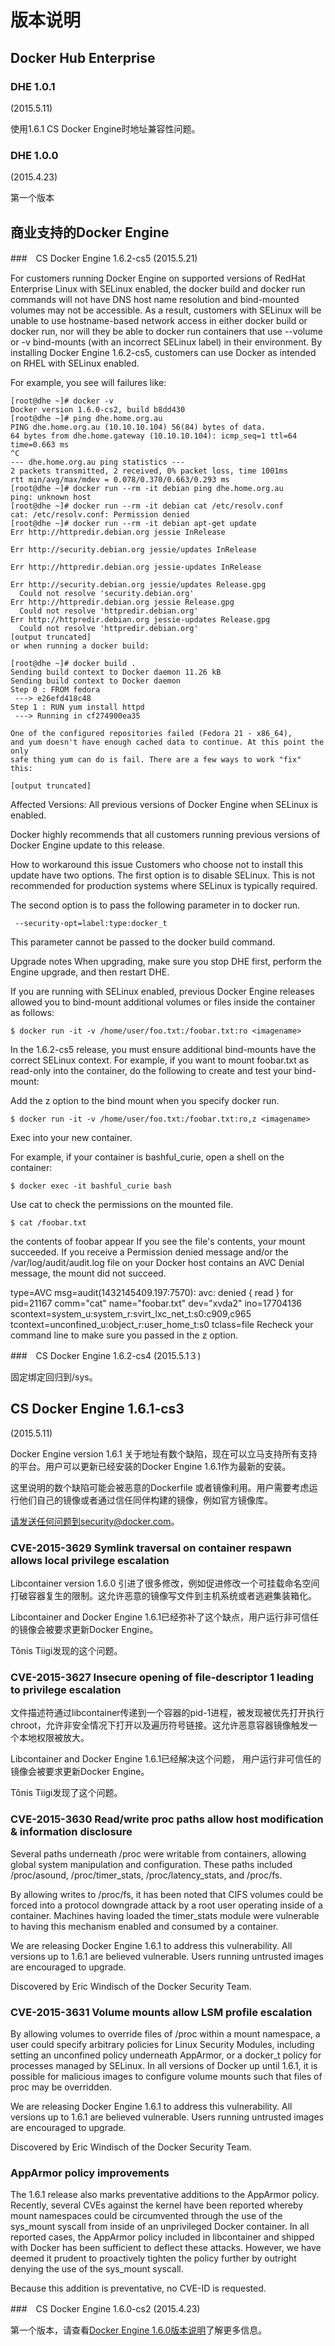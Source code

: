 # 版本说明

## Docker Hub Enterprise

### DHE 1.0.1
(2015.5.11)

使用1.6.1 CS Docker Engine时地址兼容性问题。

### DHE 1.0.0
(2015.4.23)

第一个版本

## 商业支持的Docker Engine


###　CS Docker Engine 1.6.2-cs5
(2015.5.21)

For customers running Docker Engine on supported versions of RedHat Enterprise Linux with SELinux enabled, the docker build and docker run commands will not have DNS host name resolution and bind-mounted volumes may not be accessible. As a result, customers with SELinux will be unable to use hostname-based network access in either docker build or docker run, nor will they be able to docker run containers that use --volume or -v bind-mounts (with an incorrect SELinux label) in their environment. By installing Docker Engine 1.6.2-cs5, customers can use Docker as intended on RHEL with SELinux enabled.

For example, you see will failures like:

	[root@dhe ~]# docker -v
	Docker version 1.6.0-cs2, build b8dd430
	[root@dhe ~]# ping dhe.home.org.au
	PING dhe.home.org.au (10.10.10.104) 56(84) bytes of data.
	64 bytes from dhe.home.gateway (10.10.10.104): icmp_seq=1 ttl=64 time=0.663 ms
	^C
	--- dhe.home.org.au ping statistics ---
	2 packets transmitted, 2 received, 0% packet loss, time 1001ms
	rtt min/avg/max/mdev = 0.078/0.370/0.663/0.293 ms
	[root@dhe ~]# docker run --rm -it debian ping dhe.home.org.au
	ping: unknown host
	[root@dhe ~]# docker run --rm -it debian cat /etc/resolv.conf
	cat: /etc/resolv.conf: Permission denied
	[root@dhe ~]# docker run --rm -it debian apt-get update
	Err http://httpredir.debian.org jessie InRelease
	
	Err http://security.debian.org jessie/updates InRelease
	
	Err http://httpredir.debian.org jessie-updates InRelease
	
	Err http://security.debian.org jessie/updates Release.gpg
	  Could not resolve 'security.debian.org'
	Err http://httpredir.debian.org jessie Release.gpg
	  Could not resolve 'httpredir.debian.org'
	Err http://httpredir.debian.org jessie-updates Release.gpg
	  Could not resolve 'httpredir.debian.org'
	[output truncated]
	or when running a docker build:
	
	[root@dhe ~]# docker build .
	Sending build context to Docker daemon 11.26 kB
	Sending build context to Docker daemon
	Step 0 : FROM fedora
	 ---> e26efd418c48
	Step 1 : RUN yum install httpd
	 ---> Running in cf274900ea35
	
	One of the configured repositories failed (Fedora 21 - x86_64),
	and yum doesn't have enough cached data to continue. At this point the only
	safe thing yum can do is fail. There are a few ways to work "fix" this:
	
	[output truncated]
Affected Versions: All previous versions of Docker Engine when SELinux is enabled.

Docker highly recommends that all customers running previous versions of Docker Engine update to this release.

How to workaround this issue
Customers who choose not to install this update have two options. The first option is to disable SELinux. This is not recommended for production systems where SELinux is typically required.

The second option is to pass the following parameter in to docker run.

     --security-opt=label:type:docker_t
This parameter cannot be passed to the docker build command.

Upgrade notes
When upgrading, make sure you stop DHE first, perform the Engine upgrade, and then restart DHE.

If you are running with SELinux enabled, previous Docker Engine releases allowed you to bind-mount additional volumes or files inside the container as follows:

    $ docker run -it -v /home/user/foo.txt:/foobar.txt:ro <imagename>
In the 1.6.2-cs5 release, you must ensure additional bind-mounts have the correct SELinux context. For example, if you want to mount foobar.txt as read-only into the container, do the following to create and test your bind-mount:

Add the z option to the bind mount when you specify docker run.

	$ docker run -it -v /home/user/foo.txt:/foobar.txt:ro,z <imagename>
Exec into your new container.

For example, if your container is bashful_curie, open a shell on the container:

	$ docker exec -it bashful_curie bash
Use cat to check the permissions on the mounted file.

	$ cat /foobar.txt
the contents of foobar appear
If you see the file's contents, your mount succeeded. If you receive a Permission denied message and/or the /var/log/audit/audit.log file on your Docker host contains an AVC Denial message, the mount did not succeed.

type=AVC msg=audit(1432145409.197:7570): avc:  denied  { read } for  pid=21167 comm="cat" name="foobar.txt" dev="xvda2" ino=17704136 scontext=system_u:system_r:svirt_lxc_net_t:s0:c909,c965 tcontext=unconfined_u:object_r:user_home_t:s0 tclass=file
Recheck your command line to make sure you passed in the z option.


###　CS Docker Engine 1.6.2-cs4
(2015.5.1３)

固定绑定回归到/sys。

## CS Docker Engine 1.6.1-cs3
(2015.5.11)

Docker Engine version 1.6.1 关于地址有数个缺陷，现在可以立马支持所有支持的平台。用户可以更新已经安装的Docker Engine 1.6.1作为最新的安装。

这里说明的数个缺陷可能会被恶意的Dockerfile 或者镜像利用。用户需要考虑运行他们自己的镜像或者通过信任同伴构建的镜像，例如官方镜像库。

请发送任何问题到security@docker.com。


### CVE-2015-3629 Symlink traversal on container respawn allows local privilege escalation

Libcontainer version 1.6.0 引进了很多修改，例如促进修改一个可挂载命名空间打破容器复生的限制。这允许恶意的镜像写文件到主机系统或者逃避集装箱化。

Libcontainer and Docker Engine 1.6.1已经弥补了这个缺点，用户运行非可信任的镜像会被要求更新Docker Engine。

Tõnis Tiigi发现的这个问题。

### CVE-2015-3627 Insecure opening of file-descriptor 1 leading to privilege escalation

文件描述符通过libcontainer传递到一个容器的pid-1进程，被发现被优先打开执行chroot，允许非安全情况下打开以及遍历符号链接。这允许恶意容器镜像触发一个本地权限被放大。


Libcontainer and Docker Engine 1.6.1已经解决这个问题， 用户运行非可信任的镜像会被要求更新Docker Engine。

Tõnis Tiigi发现了这个问题。

### CVE-2015-3630 Read/write proc paths allow host modification & information disclosure
Several paths underneath /proc were writable from containers, allowing global system manipulation and configuration. These paths included /proc/asound, /proc/timer_stats, /proc/latency_stats, and /proc/fs.

By allowing writes to /proc/fs, it has been noted that CIFS volumes could be forced into a protocol downgrade attack by a root user operating inside of a container. Machines having loaded the timer_stats module were vulnerable to having this mechanism enabled and consumed by a container.

We are releasing Docker Engine 1.6.1 to address this vulnerability. All versions up to 1.6.1 are believed vulnerable. Users running untrusted images are encouraged to upgrade.

Discovered by Eric Windisch of the Docker Security Team.

### CVE-2015-3631 Volume mounts allow LSM profile escalation
By allowing volumes to override files of /proc within a mount namespace, a user could specify arbitrary policies for Linux Security Modules, including setting an unconfined policy underneath AppArmor, or a docker_t policy for processes managed by SELinux. In all versions of Docker up until 1.6.1, it is possible for malicious images to configure volume mounts such that files of proc may be overridden.

We are releasing Docker Engine 1.6.1 to address this vulnerability. All versions up to 1.6.1 are believed vulnerable. Users running untrusted images are encouraged to upgrade.

Discovered by Eric Windisch of the Docker Security Team.

### AppArmor policy improvements

The 1.6.1 release also marks preventative additions to the AppArmor policy. Recently, several CVEs against the kernel have been reported whereby mount namespaces could be circumvented through the use of the sys_mount syscall from inside of an unprivileged Docker container. In all reported cases, the AppArmor policy included in libcontainer and shipped with Docker has been sufficient to deflect these attacks. However, we have deemed it prudent to proactively tighten the policy further by outright denying the use of the sys_mount syscall.

Because this addition is preventative, no CVE-ID is requested.


###　CS Docker Engine 1.6.0-cs2
(2015.4.23)

第一个版本，请查看[Docker Engine 1.6.0版本说明](https://docs.docker.com/release-notes/)了解更多信息。
